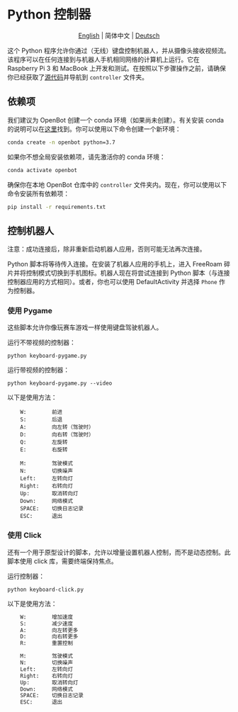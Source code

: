 # Python 控制器

<p align="center">
  <a href="README.md">English</a> |
  <span>简体中文</span> |
  <a href="README.de-DE.md">Deutsch</a>
</p>

这个 Python 程序允许你通过（无线）键盘控制机器人，并从摄像头接收视频流。该程序可以在任何连接到与机器人手机相同网络的计算机上运行。它在 Raspberry Pi 3 和 MacBook 上开发和测试。在按照以下步骤操作之前，请确保你已经获取了[源代码](https://github.com/isl-org/OpenBot#get-the-source-code)并导航到 `controller` 文件夹。

## 依赖项

我们建议为 OpenBot 创建一个 conda 环境（如果尚未创建）。有关安装 conda 的说明可以在[这里](https://docs.conda.io/projects/conda/en/latest/user-guide/install/)找到。你可以使用以下命令创建一个新环境：

```bash
conda create -n openbot python=3.7
```

如果你不想全局安装依赖项，请先激活你的 conda 环境：

```bash
conda activate openbot
```

确保你在本地 OpenBot 仓库中的 `controller` 文件夹内。现在，你可以使用以下命令安装所有依赖项：

```bash
pip install -r requirements.txt
```

## 控制机器人

注意：成功连接后，除非重新启动机器人应用，否则可能无法再次连接。

Python 脚本将等待传入连接。在安装了机器人应用的手机上，进入 FreeRoam 碎片并将控制模式切换到手机图标。机器人现在将尝试连接到 Python 脚本（与连接控制器应用的方式相同）。或者，你也可以使用 DefaultActivity 并选择 `Phone` 作为控制器。

### 使用 Pygame

这些脚本允许你像玩赛车游戏一样使用键盘驾驶机器人。

运行不带视频的控制器：

`python keyboard-pygame.py`

运行带视频的控制器：

`python keyboard-pygame.py --video`

以下是使用方法：

```
    W:        前进
    S:        后退
    A:        向左转（驾驶时）
    D:        向右转（驾驶时）
    Q:        左旋转
    E:        右旋转

    M:        驾驶模式
    N:        切换噪声
    Left:     左转向灯
    Right:    右转向灯
    Up:       取消转向灯
    Down:     网络模式
    SPACE:    切换日志记录
    ESC:      退出
```

### 使用 Click

还有一个用于原型设计的脚本，允许以增量设置机器人控制，而不是动态控制。此脚本使用 click 库，需要终端保持焦点。

运行控制器：

`python keyboard-click.py`

以下是使用方法：

```bash
    W:        增加速度
    S:        减少速度
    A:        向左转更多
    D:        向右转更多
    R:        重置控制

    M:        驾驶模式
    N:        切换噪声
    Left:     左转向灯
    Right:    右转向灯
    Up:       取消转向灯
    Down:     网络模式
    SPACE:    切换日志记录
    ESC:      退出
```